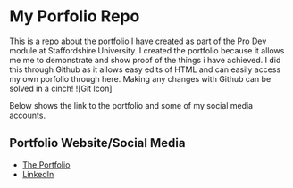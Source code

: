 # My Porfolio Repo
This is a repo about the portfolio I have created as part of the Pro Dev module at Staffordshire University. I created the portfolio because it allows me me to demonstrate and show proof of the things i have achieved. I did this through Github as it allows easy edits of HTML and can easily access my own porfolio through here. Making any changes with Github can be solved in a cinch! ![Git Icon]

Below shows the link to the portfolio and some of my social media accounts.

## Portfolio Website/Social Media

* [The Portfolio](https://bilalp19.github.io/bilalpatel.github.io/)
* [LinkedIn](https://www.linkedin.com/in/bilal-patel-2081931a3/)

